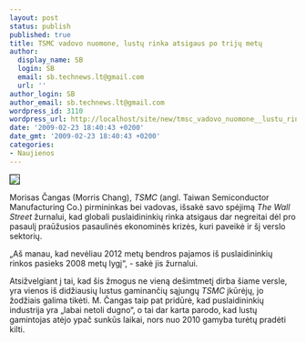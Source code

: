 ```yaml
---
layout: post
status: publish
published: true
title: TSMC vadovo nuomone, lustų rinka atsigaus po trijų metų
author:
  display_name: SB
  login: SB
  email: sb.technews.lt@gmail.com
  url: ''
author_login: SB
author_email: sb.technews.lt@gmail.com
wordpress_id: 3110
wordpress_url: http://localhost/site/new/tmsc_vadovo_nuomone__lustu_rinka_atsigaus_po_triju_metu/
date: '2009-02-23 18:40:43 +0200'
date_gmt: '2009-02-23 18:40:43 +0200'
categories:
- Naujienos
---
```

<div class="imgright"><img src="http://tbn1.google.com/images?q=tbn:7ZEx-JT-0WeY8M:http://www.allis.com.tw/en/_images/solution/solus_TSMC(3-1).jpg" border="1" /></div>
<p>Morisas Čangas (Morris Chang), <i>TSMC</i> (angl. Taiwan Semiconductor Manufacturing Co.) pirmininkas bei vadovas, išsakė savo spėjimą <i>The Wall Street</i> žurnalui, kad globali puslaidininkių rinka atsigaus dar negreitai dėl pro pasaulį praūžusios pasaulinės ekonominės krizės, kuri paveikė ir šį verslo sektorių.</p>
<p>„Aš manau, kad nevėliau 2012 metų bendros pajamos iš puslaidininkių rinkos pasieks 2008 metų lygį“, - sakė jis žurnalui.</p>
<p>Atsižvelgiant į tai, kad šis žmogus ne vieną dešimtmetį dirba šiame versle, yra vienos iš didžiausių lustus gaminančių sąjungų <i>TSMC</i> įkūrėjų, jo žodžiais galima tikėti. M. Čangas taip pat pridūrė, kad puslaidininkių industrija yra „labai netoli dugno“, o tai dar karta parodo, kad lustų gamintojas atėjo ypač sunkūs laikai, nors nuo 2010 gamyba turėtų pradėti kilti.<br /></p>
